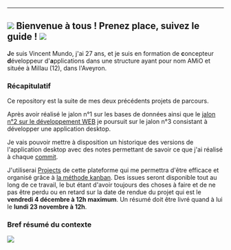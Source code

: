 ----------
## ![](https://zupimages.net/up/20/42/ly90.jpg) Bienvenue à tous ! Prenez place, suivez le guide ! ![](https://zupimages.net/up/20/42/if0a.jpg) ##

**J**e suis Vincent Mundo, j'ai 27 ans, et je suis en formation de **c**oncepteur **d**éveloppeur d'**a**pplications dans une structure ayant pour nom AMiO et située à Millau (12), dans l'Aveyron.

### Récapitulatif ###

Ce repository est la suite de mes deux précédents projets de parcours.

Après avoir réalisé le jalon n°1 sur les bases de données ainsi que le [jalon n°2 sur le développement WEB](https://github.com/Vince-CDA/Mon_projet) je poursuit sur le jalon n°3 consistant à développer une application desktop. 

Je vais pouvoir mettre à disposition un historique des versions de l'application desktop avec des notes permettant de savoir ce que j'ai réalisé à chaque [commit](https://fr.wikipedia.org/wiki/Commit).

J'utiliserai [Projects](https://github.com/Vince-CDA/projetFilRougeJalon3/projects) de cette plateforme qui me permettra d'être efficace et organisé grâce à [la méthode kanban](https://fr.wikipedia.org/wiki/Kanban).
Des issues seront disponible tout au long de ce travail, le but étant d'avoir toujours des choses à faire et de ne pas être perdu ou en retard sur la date de rendue du projet qui est le **vendredi 4 décembre à 12h maximum**.
Un résumé doit être livré quand à lui le **lundi 23 novembre à 12h**.

### Bref résumé du contexte ###

![](https://zupimages.net/up/20/42/05d5.png)
